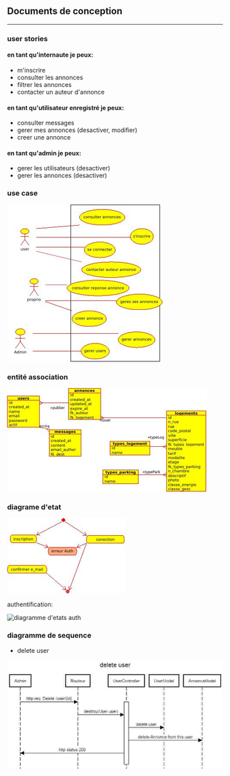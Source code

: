 ## Documents de conception

---

### user stories

#### en tant qu'internaute je peux:
* m'inscrire
* consulter les annonces
* filtrer les annonces
* contacter un auteur d'annonce

#### en tant qu'utilisateur enregistré je peux:
* consulter messages
* gerer mes annonces (desactiver, modifier)
* creer une annonce

#### en tant qu'admin je peux:
* gerer les utilisateurs (desactiver) 
* gerer les annonces (desactiver) 


### use case
![use case](./useCaseAnnonceImmob.jpeg)

### entité association
![entité asssociation](./entiteRelationImmob.jpg)

### diagrame d'etat

![diagramme d'etats](./etatAnnonceImmob_Auth.jpeg)

authentification:

![diagramme d'etats auth](./etatsAnnImmob_Auth.jpeg)

### diagramme de sequence 

* delete user

![diagramme sequence](./sequence_delete_user.jpg)